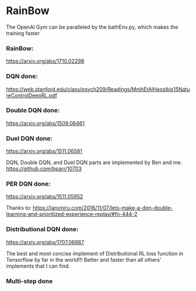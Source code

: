 # RainBow

The OpenAI Gym can be paralleled by the bathEnv.py, which makes the training faster.

### RainBow:

https://arxiv.org/abs/1710.02298

### DQN done:

https://web.stanford.edu/class/psych209/Readings/MnihEtAlHassibis15NatureControlDeepRL.pdf

### Double DQN done:

https://arxiv.org/abs/1509.06461

### Duel DQN done:

https://arxiv.org/abs/1511.06581

DQN, Double DQN, and Duel DQN parts are implemented by Ben and me. https://github.com/bparr/10703

### PER DQN done:

https://arxiv.org/abs/1511.05952

Thanks to: https://jaromiru.com/2016/11/07/lets-make-a-dqn-double-learning-and-prioritized-experience-replay/#fn-444-2

### Distributional DQN done:

https://arxiv.org/abs/1707.06887

The best and most concise implement of Distributional RL loss function in Tensorflow by far in the world!!!
Better and faster than all others' implements that I can find.

### Multi-step done
